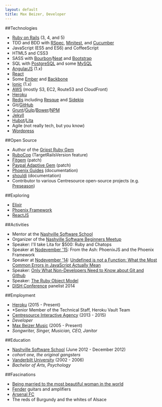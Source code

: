 ```yaml
---
layout: default
title: Max Beizer, Developer
---
```


##Technologies
* [Ruby on Rails](http://rubyonrails.org/) (3, 4, and 5)
* TDD and BDD with [RSpec](http://rspec.info/), [Minitest](https://github.com/seattlerb/minitest), and [Cucumber](http://cukes.info/)
* JavaScript (ES5 and ES6) and CoffeeScript
* HTML5 and CSS3
* SASS with [Bourbon](http://bourbon.io)/[Neat](http://neat.bourbon.io) and [Bootstrap](http://getbootstrap.com)
* SQL with [PostgreSQL](http://www.postgresql.org/) and some [MySQL](http://www.mysql.com/)
* [AngularJS](https://angularjs.org/) (1.x)
* [React](https://facebook.github.io/react/)
* Some [Ember](http://emberjs.com/) and [Backbone](http://backbonejs.org/)
* [Ionic](http://ionicframework.com/) (1.x)
* [AWS](http://aws.amazon.com/) (mostly S3, EC2, Route53 and CloudFront)
* [Heroku](https://www.heroku.com/)
* [Redis](http://redis.io/) including [Resque](http://resquework.org/) and [Sidekiq](http://sidekiq.org/)
* Git/[GitHub](https://github.com/maxbeizer)
* [Grunt](http://gruntjs.com/)/[Gulp](http://gulpjs.com/)/[Bower](http://bower.io/)/[NPM](https://www.npmjs.com/)
* [Jekyll](http://jekyllrb.com/)
* [Hubot](https://hubot.github.com/)/[Lita](https://lita.io)
* Agile (not really tech, but you know)
* [Wordpress](https://wordpress.com/)

##Open Source
* Author of the [Gripst Ruby Gem](http://maxbeizer.com/gripst/)
* [RuboCop](https://github.com/bbatsov/rubocop/pull/4107) (TargetRailsVersion feature)
* [Fitgem](https://github.com/whazzmaster/fitgem/commit/6596fb53d075ac1af8f2efa1ee2e5831f38983d7) (patch)
* [Paypal Adaptive Gem](https://github.com/tc/paypal_adaptive/commit/a2d132ae7d401c6211cc678455f0b40865b8056c) (patch)
* [Phoenix Guides](https://github.com/phoenixframework/phoenix_guides/pull/386) (documentation)
* [shouldi](https://github.com/batate/shouldi/pull/24) (documentation)
* Contributor to various Centresource open-source projects (e.g. [Preseason](https://github.com/centresource/preseason))

##Exploring
* [Elixir](http://elixir-lang.org/)
* [Phoenix Framework](http://www.phoenixframework.org/)
* [ReactJS](https://facebook.github.io/react/)

##Activities
* Mentor at the [Nashville Software School](http://www.nashvillesoftwareschool.com)
* Organizer of the [Nashville Software Beginners Meetup](https://www.meetup.com/nashville-software-beginners)
* Speaker: I'll take Lita for $500: Ruby and Chatops
* Speaker at [Nodevember '15](http://nodevember.org/): From the Ash: PhoenixJS and the Phoenix Framework
* Speaker at [Nodevember '14](http://nodevember.org/): [Undefined is not a Function: What the Most Common Errors in JavaScript Actually Mean](http://maxbeizer.com/undefined-is-not-a-function)
* Speaker: [Only What Non-Developers Need to Know about Git and Github](http://www.slideshare.net/mbeizer/git-and-github-31529718)
* Speaker: [The Ruby Object Model](http://www.slideshare.net/mbeizer/ruby-object-model-23413809)
* [DISH Conference](http://www.dishconference.com/) panelist 2014

##Employment
*   [Heroku](http://www.heroku.com) (2015 - Present)
  * *Senior Member of the Technical Staff, Heroku Vault Team
*   [Centresource Interactive Agency](http://www.centresource.com) (2013 - 2015)
  * *Developer*
*  [Max Beizer Music](https://play.spotify.com/artist/0iXjTImnrgwAb0dyAtNDh8?play=true&utm_source=open.spotify.com&utm_medium=open) (2005 - Present)
  * *Songwriter, Singer, Musician, CEO, Janitor*

##Education
*  [Nashville Software School](http://www.nashvillesoftwareschool.com) (June 2012 - December 2012)
  * *cohort one, the original gangsters*
*  [Vanderbilt University](http://www.vanderbilt.edu) (2002 - 2006)
  * *Bachelor of Arts, Psychology*

##Fascinations
* [Being married to the most beautiful woman in the world](http://tamaraandmax.com)
* [Fender](http://www.fender.com/) guitars and amplifiers
* [Arsenal FC](http://www.arsenal.com)
* The reds of Burgundy and the whites of Alsace

